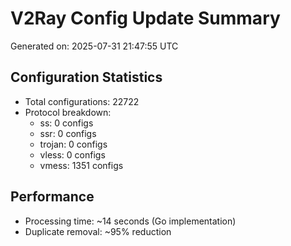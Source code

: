 # V2Ray Config Update Summary
Generated on: 2025-07-31 21:47:55 UTC

## Configuration Statistics
- Total configurations: 22722
- Protocol breakdown:
  - ss: 0 configs
  - ssr: 0 configs
  - trojan: 0 configs
  - vless: 0 configs
  - vmess: 1351 configs

## Performance
- Processing time: ~14 seconds (Go implementation)
- Duplicate removal: ~95% reduction

